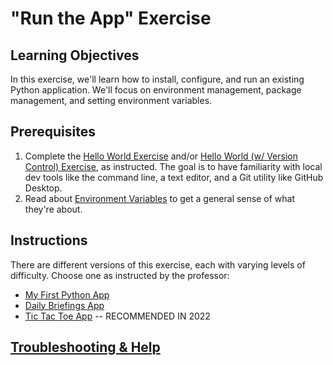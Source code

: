 
# "Run the App" Exercise

## Learning Objectives

In this exercise, we'll learn how to install, configure, and run an existing Python application. We'll focus on environment management, package management, and setting environment variables.

## Prerequisites

  1. Complete the [Hello World Exercise](/exercises/hello-world/local.md) and/or [Hello World (w/ Version Control) Exercise](/exercises/hello-world/version-control.md), as instructed. The goal is to have familiarity with local dev tools like the command line, a text editor, and a Git utility like GitHub Desktop.
  2. Read about [Environment Variables](/notes/environment-variables/README.md) to get a general sense of what they're about.


## Instructions

There are different versions of this exercise, each with varying levels of difficulty. Choose one as instructed by the professor:

  + [My First Python App](my-first-python-app.md)
  + [Daily Briefings App](daily-briefings.md)
  + [Tic Tac Toe App](tic-tac-toe.md) -- RECOMMENDED IN 2022

## [Troubleshooting & Help](troubleshooting.md)

